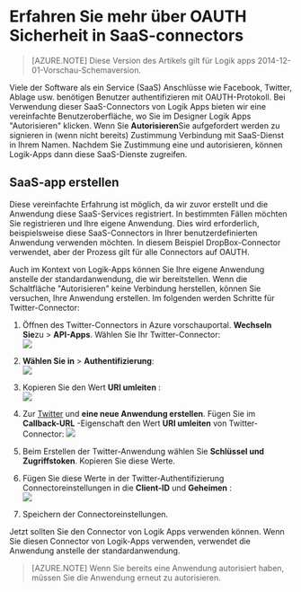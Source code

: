 <properties
    pageTitle="Sicherheit in SaaS-Connectors und API-Apps OAUTH | Azure"
    description="Lesen Sie zur Sicherheit von Connectors und API-Apps in Azure App Service OAUTH; Microservices-Architektur; SaaS"
    services="logic-apps"
    documentationCenter=""
    authors="MandiOhlinger"
    manager="dwrede"
    editor="cgronlun"/>

<tags
    ms.service="logic-apps"
    ms.workload="integration"
    ms.tgt_pltfrm="na"
    ms.devlang="na"
    ms.topic="article"
    ms.date="08/23/2016"
    ms.author="mandia"/>


# <a name="learn-about-oauth-security-in-saas-connectors"></a>Erfahren Sie mehr über OAUTH Sicherheit in SaaS-connectors

>[AZURE.NOTE] Diese Version des Artikels gilt für Logik apps 2014-12-01-Vorschau-Schemaversion.

Viele der Software als ein Service (SaaS) Anschlüsse wie Facebook, Twitter, Ablage usw. benötigen Benutzer authentifizieren mit OAUTH-Protokoll.  Bei Verwendung dieser SaaS-Connectors von Logik Apps bieten wir eine vereinfachte Benutzeroberfläche, wo Sie im Designer Logik Apps "Autorisieren" klicken. Wenn Sie **Autorisieren**Sie aufgefordert werden zu signieren in (wenn nicht bereits) Zustimmung Verbindung mit SaaS-Dienst in Ihrem Namen. Nachdem Sie Zustimmung eine und autorisieren, können Logik-Apps dann diese SaaS-Dienste zugreifen.

## <a name="create-your-own-saas-app"></a>SaaS-app erstellen
Diese vereinfachte Erfahrung ist möglich, da wir zuvor erstellt und die Anwendung diese SaaS-Services registriert.  In bestimmten Fällen möchten Sie registrieren und Ihre eigene Anwendung.  Dies wird erforderlich, beispielsweise diese SaaS-Connectors in Ihrer benutzerdefinierten Anwendung verwenden möchten. In diesem Beispiel DropBox-Connector verwendet, aber der Prozess gilt für alle Connectors auf OAUTH.

Auch im Kontext von Logik-Apps können Sie Ihre eigene Anwendung anstelle der standardanwendung, die wir bereitstellen. Wenn die Schaltfläche "Autorisieren" keine Verbindung herstellen, können Sie versuchen, Ihre Anwendung erstellen. Im folgenden werden Schritte für Twitter-Connector:

1. Öffnen des Twitter-Connectors in Azure vorschauportal. **Wechseln Sie**zu > **API-Apps**. Wählen Sie Ihr Twitter-Connector:  
    ![][1]

2. **Wählen Sie in** > **Authentifizierung**:  
    ![][2]

3. Kopieren Sie den Wert **URI umleiten** :  
    ![][3]

4. Zur [Twitter](http://apps.twitter.com) und **eine neue Anwendung erstellen**. Fügen Sie im **Callback-URL** -Eigenschaft den Wert **URI umleiten** von Twitter-Connector: ![][4]  
5. Beim Erstellen der Twitter-Anwendung wählen Sie **Schlüssel und Zugriffstoken**. Kopieren Sie diese Werte.
6. Fügen Sie diese Werte in der Twitter-Authentifizierung Connectoreinstellungen in die **Client-ID** und **Geheimen** :   
    ![][5]  
7. Speichern der Connectoreinstellungen.  

Jetzt sollten Sie den Connector von Logik Apps verwenden können. Wenn Sie diesen Connector von Logik-Apps verwenden, verwendet die Anwendung anstelle der standardanwendung.  

> [AZURE.NOTE] Wenn Sie bereits eine Anwendung autorisiert haben, müssen Sie die Anwendung erneut zu autorisieren.


<!--Image references-->
[1]: ./media/app-service-logic-oauth-security/TwitterConnector.png
[2]: ./media/app-service-logic-oauth-security/Authentication.png
[3]: ./media/app-service-logic-oauth-security/RedirectURI.png
[4]: ./media/app-service-logic-oauth-security/TwitterApp.png
[5]: ./media/app-service-logic-oauth-security/TwitterKeys.png
